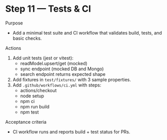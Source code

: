 # Step 11 — Tests & CI

Purpose
- Add a minimal test suite and CI workflow that validates build, tests, and basic checks.

Actions
1. Add unit tests (jest or vitest):
   - readModel.upsert/get (mocked)
   - sync endpoint (mocked DB and Mongo)
   - search endpoint returns expected shape
2. Add fixtures in `test/fixtures/` with 3 sample properties.
3. Add `.github/workflows/ci.yml` with steps:
   - actions/checkout
   - node setup
   - npm ci
   - npm run build
   - npm test

Acceptance criteria
- CI workflow runs and reports build + test status for PRs.